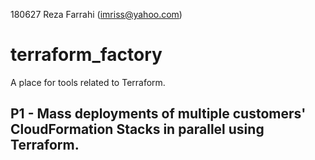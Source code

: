 180627 Reza Farrahi (imriss@yahoo.com)
# terraform_factory
A place for tools related to Terraform.

## P1 - Mass deployments of multiple customers' CloudFormation Stacks in parallel using Terraform.
